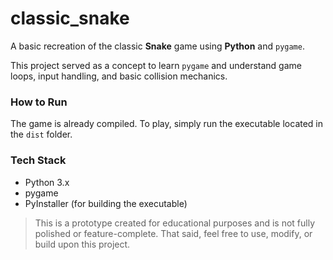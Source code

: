 # classic_snake

A basic recreation of the classic **Snake** game using **Python** and `pygame`.

This project served as a concept to learn `pygame` and understand game loops, input handling, and basic collision mechanics.

### How to Run

The game is already compiled. To play, simply run the executable located in the `dist` folder.

### Tech Stack

- Python 3.x  
- pygame
- PyInstaller (for building the executable)

> This is a prototype created for educational purposes and is not fully polished or feature-complete. That said, feel free to use, modify, or build upon this project.

